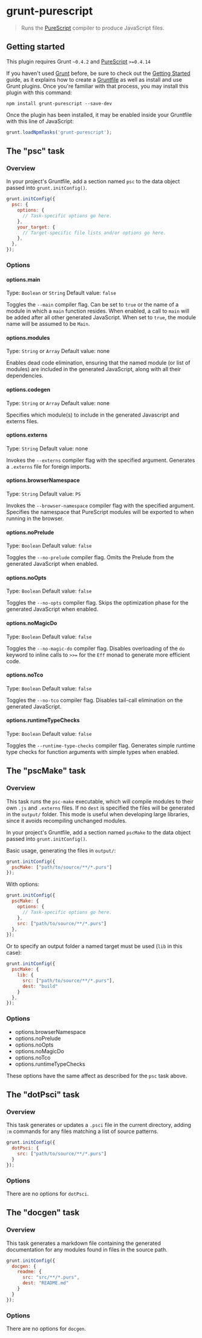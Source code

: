 # grunt-purescript

> Runs the [PureScript](https://github.com/purescript/purescript) compiler to produce JavaScript files.

## Getting started
This plugin requires Grunt `~0.4.2` and [PureScript](http://hackage.haskell.org/package/purescript) `>=0.4.14`

If you haven't used [Grunt](http://gruntjs.com/) before, be sure to check out the [Getting Started](http://gruntjs.com/getting-started) guide, as it explains how to create a [Gruntfile](http://gruntjs.com/sample-gruntfile) as well as install and use Grunt plugins. Once you're familiar with that process, you may install this plugin with this command:

```shell
npm install grunt-purescript --save-dev
```

Once the plugin has been installed, it may be enabled inside your Gruntfile with this line of JavaScript:

```js
grunt.loadNpmTasks('grunt-purescript');
```

## The "psc" task

### Overview
In your project's Gruntfile, add a section named `psc` to the data object passed into `grunt.initConfig()`.

```js
grunt.initConfig({
  psc: {
    options: {
      // Task-specific options go here.
    },
    your_target: {
      // Target-specific file lists and/or options go here.
    },
  },
});
```

### Options

#### options.main
Type: `Boolean` or `String`
Default value: `false`

Toggles the `--main` compiler flag. Can be set to `true` or the name of a module in which a `main` function resides. When enabled, a call to `main` will be added after all other generated JavaScript. When set to `true`, the module name will be assumed to be `Main`.

#### options.modules
Type: `String` or `Array`
Default value: none

Enables dead code elimination, ensuring that the named module (or list of modules) are included in the generated JavaScript, along with all their dependencies.

#### options.codegen
Type: `String` or `Array`
Default value: none

Specifies which module(s) to include in the generated Javascript and externs files.

#### options.externs
Type: `String`
Default value: none

Invokes the `--externs` compiler flag with the specified argument. Generates a `.externs` file for foreign imports.

#### options.browserNamespace
Type: `String`
Default value: `PS`

Invokes the `--browser-namespace` compiler flag with the specified argument. Specifies the namespace that PureScript modules will be exported to when running in the browser.

#### options.noPrelude
Type: `Boolean`
Default value: `false`

Toggles the `--no-prelude` compiler flag. Omits the Prelude from the generated JavaScript when enabled.

#### options.noOpts
Type: `Boolean`
Default value: `false`

Toggles the `--no-opts` compiler flag. Skips the optimization phase for the generated JavaScript when enabled.

#### options.noMagicDo
Type: `Boolean`
Default value: `false`

Toggles the `--no-magic-do` compiler flag. Disables overloading of the `do` keyword to inline calls to `>>=` for the `Eff` monad to generate more efficient code.

#### options.noTco
Type: `Boolean`
Default value: `false`

Toggles the `--no-tco` compiler flag. Disables tail-call elimination on the generated JavaScript.

#### options.runtimeTypeChecks
Type: `Boolean`
Default value: `false`

Toggles the `--runtime-type-checks` compiler flag. Generates simple runtime type checks for function arguments with simple types when enabled.

## The "pscMake" task

### Overview
This task runs the `psc-make` executable, which will compile modules to their own `.js` and `.externs` files. If no `dest` is specified the files will be generated in the `output/` folder. This mode is useful when developing large libraries, since it avoids recompiling unchanged modules.

In your project's Gruntfile, add a section named `pscMake` to the data object passed into `grunt.initConfig()`.

Basic usage, generating the files in `output/`:

```js
grunt.initConfig({
  pscMake: ["path/to/source/**/*.purs"]
});
```

With options:

```js
grunt.initConfig({
  pscMake: {
    options: {
      // Task-specific options go here.
    },
    src: ["path/to/source/**/*.purs"]
  },
});
```

Or to specify an output folder a named target must be used (`lib` in this case):

```js
grunt.initConfig({
  pscMake: {
    lib: {
      src: ["path/to/source/**/*.purs"],
      dest: "build"
    }
  },
});
```

### Options

- options.browserNamespace
- options.noPrelude
- options.noOpts
- options.noMagicDo
- options.noTco
- options.runtimeTypeChecks

These options have the same affect as described for the `psc` task above.

## The "dotPsci" task

### Overview
This task generates or updates a `.psci` file in the current directory, adding `:m` commands for any files matching a list of source patterns.

```js
grunt.initConfig({
  dotPsci: {
    src: ["path/to/source/**/*.purs"]
  }
});
```

### Options

There are no options for `dotPsci`.

## The "docgen" task

### Overview
This task generates a markdown file containing the generated documentation for any modules found in files in the source path.

```js
grunt.initConfig({
  docgen: {
    readme: {
      src: "src/**/*.purs",
      dest: "README.md"
    }
  }
});
```

### Options

There are no options for `docgen`.
